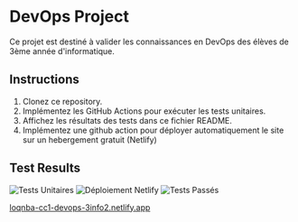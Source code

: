 # DevOps Project

Ce projet est destiné à valider les connaissances en DevOps des élèves de 3ème année d'informatique.

## Instructions

1. Clonez ce repository.
2. Implémentez les GitHub Actions pour exécuter les tests unitaires.
3. Affichez les résultats des tests dans ce fichier README.
4. Implémentez une github action pour déployer automatiquement le site sur un hebergement gratuit (Netlify)

## Test Results



![Tests Unitaires](https://github.com/loqnba/CC1-DEVOPS-3INFO2/actions/workflows/ci.yml/badge.svg?branch=main)
![Déploiement Netlify](https://github.com/loqnba/CC1-DEVOPS-3INFO2/actions/workflows/deploy.yml/badge.svg?branch=main)
![Tests Passés](https://img.shields.io/github/actions/workflow/runs/loqnba/CC1-DEVOPS-3INFO2/ci.yml?branch=main&label=Tests%20Exécutés&logo=github)

[loqnba-cc1-devops-3info2.netlify.app](https://loqnba-cc1-devops-3info2.netlify.app)

